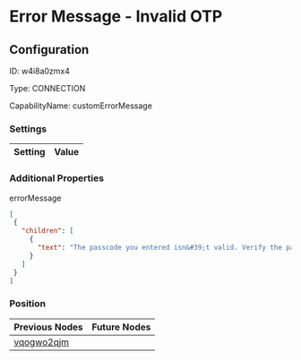 # Error Message - Invalid OTP 
## Configuration
ID:  w4i8a0zmx4

Type: CONNECTION 

CapabilityName: customErrorMessage

### Settings
| Setting | Value  |
| :------------------------ | ---------------------------------------- |
 




### Additional Properties
errorMessage
 ```json 
[
  {
    "children": [
      {
        "text": "The passcode you entered isn&#39;t valid. Verify the passcode and try again."
      }
    ]
  }
]
```




### Position
| Previous Nodes | Future Nodes |
| :------------- | ------------ |
| [vqogwo2qjm](./vqogwo2qjm.md) |  |